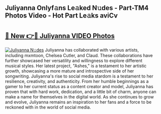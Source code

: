 ## Juliyanna Onlyf𝚊ns Le𝚊ked N𝚞des - Part-TM4 Photos Video - Hot Part Le𝚊ks aviCv

# <h2><a href="http://ab15225.deff.icu/?id=Juliyanna">🔗 New 👉🔴 Juliyanna VIDEO Photos</a></h2>

[![Juliyanna N𝚞des](https://i.imgur.com/rIISA9y.gif)](http://ab15225.deff.icu/?id=Juliyanna)
Juliyanna has collaborated with various artists, including mxmtoon, Chelsea Cutler, and Claud. These collaborations have further showcased her versatility and willingness to explore different musical styles. Her latest project, "Ashes," is a testament to her artistic growth, showcasing a more mature and introspective side of her songwriting. Juliyanna's rise to social media stardom is a testament to her resilience, creativity, and authenticity. From her humble beginnings as a gamer to her current status as a content creator and model, Juliyanna has proven that with hard work, dedication, and a little bit of charm, anyone can make a name for themselves in the digital world. As she continues to grow and evolve, Juliyanna remains an inspiration to her fans and a force to be reckoned with in the world of social media.
